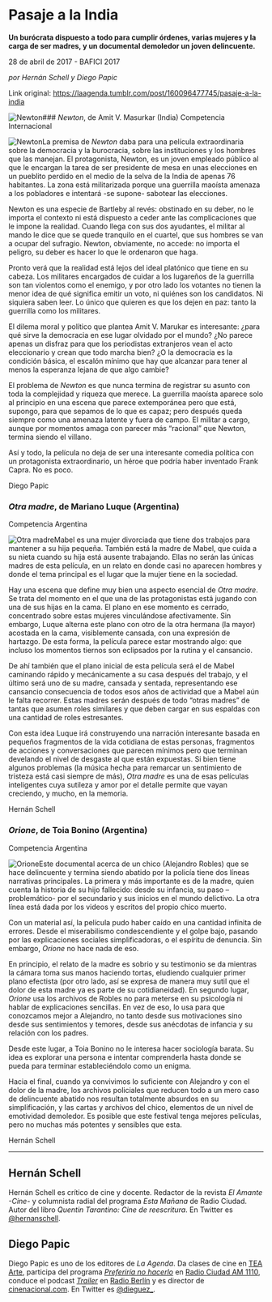 # Pasaje a la India

**Un burócrata dispuesto a todo para cumplir órdenes, varias mujeres y la carga de ser madres, y un documental demoledor un joven delincuente.**

28 de abril de 2017 - BAFICI 2017

_por Hernán Schell y Diego Papic_

Link original: https://laagenda.tumblr.com/post/160096477745/pasaje-a-la-india

![Newton](https://64.media.tumblr.com/b43cae97bf91fc9b46ccd0988b7d92c2/tumblr_inline_pk0l7yJxKy1t6q87u_500.jpg)### *Newton*, de Amit V. Masurkar (India)
Competencia Internacional

![Newton](https://64.media.tumblr.com/b43cae97bf91fc9b46ccd0988b7d92c2/tumblr_inline_pk0l7yJxKy1t6q87u_400.jpg)La premisa de *Newton* daba para una película extraordinaria sobre la democracia y la burocracia, sobre las instituciones y los hombres que las manejan. El protagonista, Newton, es un joven empleado público al que le encargan la tarea de ser presidente de mesa en unas elecciones en un pueblito perdido en el medio de la selva de la India de apenas 76 habitantes. La zona está militarizada porque una guerrilla maoísta amenaza a los pobladores e intentará -se supone- sabotear las elecciones.

Newton es una especie de Bartleby al revés: obstinado en su deber, no le importa el contexto ni está dispuesto a ceder ante las complicaciones que le impone la realidad. Cuando llega con sus dos ayudantes, el militar al mando le dice que se quede tranquilo en el cuartel, que sus hombres se van a ocupar del sufragio. Newton, obviamente, no accede: no importa el peligro, su deber es hacer lo que le ordenaron que haga.

Pronto verá que la realidad está lejos del ideal platónico que tiene en su cabeza. Los militares encargados de cuidar a los lugareños de la guerrilla son tan violentos como el enemigo, y por otro lado los votantes no tienen la menor idea de qué significa emitir un voto, ni quiénes son los candidatos. Ni siquiera saben leer. Lo único que quieren es que los dejen en paz: tanto la guerrilla como los militares.

El dilema moral y político que plantea Amit V. Marukar es interesante: ¿para qué sirve la democracia en ese lugar olvidado por el mundo? ¿No parece apenas un disfraz para que los periodistas extranjeros vean el acto eleccionario y crean que todo marcha bien? ¿O la democracia es la condición básica, el escalón mínimo que hay que alcanzar para tener al menos la esperanza lejana de que algo cambie?

El problema de *Newton* es que nunca termina de registrar su asunto con toda la complejidad y riqueza que merece. La guerrilla maoísta aparece solo al principio en una escena que parece extemporánea pero que está, supongo, para que sepamos de lo que es capaz; pero después queda siempre como una amenaza latente y fuera de campo. El militar a cargo, aunque por momentos amaga con parecer más “racional” que Newton, termina siendo el villano.

Así y todo, la película no deja de ser una interesante comedia política con un protagonista extraordinario, un héroe que podría haber inventado Frank Capra. No es poco.

Diego Papic

### *Otra madre*, de Mariano Luque (Argentina)
Competencia Argentina

![Otra madre](https://64.media.tumblr.com/d1f6a1bdc0879b44a1f99a3e505d7b51/tumblr_inline_pk0l7z8d2L1t6q87u_400.jpg)Mabel es una mujer divorciada que tiene dos trabajos para mantener a su hija pequeña. También está la madre de Mabel, que cuida a su nieta cuando su hija está ausente trabajando. Ellas no serán las únicas madres de esta película, en un relato en donde casi no aparecen hombres y donde el tema principal es el lugar que la mujer tiene en la sociedad.

Hay una escena que define muy bien una aspecto esencial de *Otra madre*. Se trata del momento en el que una de las protagonistas está jugando con una de sus hijas en la cama. El plano en ese momento es cerrado, concentrado sobre estas mujeres vinculándose afectivamente. Sin embargo, Luque alterna este plano con otro de la otra hermana (la mayor) acostada en la cama, visiblemente cansada, con una expresión de hartazgo. De esta forma, la película parece estar mostrando algo: que incluso los momentos tiernos son eclipsados por la rutina y el cansancio. 

De ahí también que el plano inicial de esta película será el de Mabel caminando rápido y mecánicamente a su casa después del trabajo, y el último será uno de su madre, cansada y sentada, representando ese cansancio consecuencia de todos esos años de actividad que a Mabel aún le falta recorrer. Estas madres serán después de todo “otras madres” de tantas que asumen roles similares y que deben cargar en sus espaldas con una cantidad de roles estresantes. 

Con esta idea Luque irá construyendo una narración interesante basada en pequeños fragmentos de la vida cotidiana de estas personas, fragmentos de acciones y conversaciones que parecen mínimos pero que terminan develando el nivel de desgaste al que están expuestas. Si bien tiene algunos problemas (la música hecha para remarcar un sentimiento de tristeza está casi siempre de más), *Otra madre* es una de esas películas inteligentes cuya sutileza y amor por el detalle permite que vayan creciendo, y mucho, en la memoria.

Hernán Schell

### *Orione*, de Toia Bonino (Argentina)
Competencia Argentina

![Orione](https://64.media.tumblr.com/53a350d32a8cd167846b47c855e21749/tumblr_inline_pk0l7zOQOl1t6q87u_400.jpg)Este documental acerca de un chico (Alejandro Robles) que se hace delincuente y termina siendo abatido por la policía tiene dos líneas narrativas principales. La primera y más importante es de la madre, quien cuenta la historia de su hijo fallecido: desde su infancia, su paso –problemático- por el secundario y sus inicios en el mundo delictivo. La otra línea está dada por los videos y escritos del propio chico muerto.

Con un material así, la película pudo haber caído en una cantidad infinita de errores. Desde el miserabilismo condescendiente y el golpe bajo, pasando por las explicaciones sociales simplificadoras, o el espíritu de denuncia. Sin embargo, *Orione* no hace nada de eso.

En principio, el relato de la madre es sobrio y su testimonio se da mientras la cámara toma sus manos haciendo tortas, eludiendo cualquier primer plano efectista (por otro lado, así se expresa de manera muy sutil que el dolor de esta madre ya es parte de su cotidianeidad). En segundo lugar, *Orione* usa los archivos de Robles no para meterse en su psicología ni hablar de explicaciones sencillas. En vez de eso, lo usa para que conozcamos mejor a Alejandro, no tanto desde sus motivaciones sino desde sus sentimientos y temores, desde sus anécdotas de infancia y su relación con los padres.

Desde este lugar, a Toia Bonino no le interesa hacer sociología barata. Su idea es explorar una persona e intentar comprenderla hasta donde se pueda para terminar estableciéndolo como un enigma.

Hacia el final, cuando ya convivimos lo suficiente con Alejandro y con el dolor de la madre, los archivos policiales que reducen todo a un mero caso de delincuente abatido nos resultan totalmente absurdos en su simplificación, y las cartas y archivos del chico, elementos de un nivel de emotividad demoledor. Es posible que este festival tenga mejores películas, pero no muchas más potentes y sensibles que esta.

Hernán Schell

  




---

 Hernán Schell
--------------

 Hernán Schell es crítico de cine y docente. Redactor de la revista *El Amante -Cine-* y columnista radial del programa *Esta Mañana* de Radio Ciudad. Autor del libro *Quentin Tarantino: Cine de reescritura*. En Twitter es [@hernanschell](https://twitter.com/hernanschell). 

 Diego Papic
------------

 Diego Papic es uno de los editores de *La Agenda*. Da clases de cine en [TEA Arte](http://tea-arte.com.ar/), participa del programa *[Preferiría no hacerlo](http://preferiria-no-hacerlo.tumblr.com/)* en [Radio Ciudad AM 1110](http://www.buenosaires.gob.ar/radiociudad), conduce el podcast *[Trailer](http://www.radioberlin.com.ar/programas/trailer)* en [Radio Berlín](http://www.radioberlin.com.ar/) y es director de [cinenacional.com](http://www.cinenacional.com/). En Twitter es [@dieguez\_](https://twitter.com/dieguez_). 

